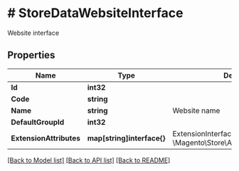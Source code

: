 # # StoreDataWebsiteInterface
Website interface

## Properties 


Name | Type | Description | Notes
------------ | ------------- | ------------- | -------------
**Id**| **int32** |   |
**Code**| **string** |   |
**Name**| **string** | Website name  |
**DefaultGroupId**| **int32** |   |
**ExtensionAttributes**| **map[string]interface{}** | ExtensionInterface class for @see \\Magento\\Store\\Api\\Data\\WebsiteInterface  | [optional]


[[Back to Model list]](../../README.md#models) [[Back to API list]](../../README.md#endpoints) [[Back to README]](../../README.md)

